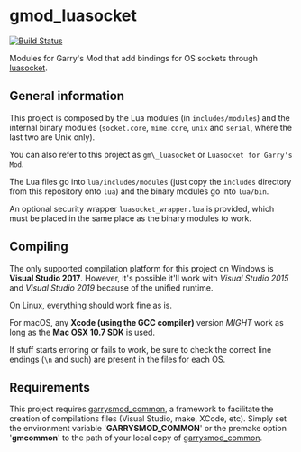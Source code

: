 # gmod\_luasocket

[![Build Status](https://metamann.visualstudio.com/GitHub%20danielga/_apis/build/status/danielga.gmod_luasocket?branchName=refs%2Ftags%2Fr1)](https://metamann.visualstudio.com/GitHub%20danielga/_build/latest?definitionId=15&branchName=refs%2Ftags%2Fr1)

Modules for Garry's Mod that add bindings for OS sockets through [luasocket][1].

## General information

This project is composed by the Lua modules (in `includes/modules`) and the internal binary modules (`socket.core`, `mime.core`, `unix` and `serial`, where the last two are Unix only).

You can also refer to this project as `gm\_luasocket` or `Luasocket for Garry's Mod`.

The Lua files go into `lua/includes/modules` (just copy the `includes` directory from this repository onto `lua`) and the binary modules go into `lua/bin`.

An optional security wrapper `luasocket_wrapper.lua` is provided, which must be placed in the same place as the binary modules to work.

## Compiling

The only supported compilation platform for this project on Windows is **Visual Studio 2017**. However, it's possible it'll work with *Visual Studio 2015* and *Visual Studio 2019* because of the unified runtime.

On Linux, everything should work fine as is.

For macOS, any **Xcode (using the GCC compiler)** version *MIGHT* work as long as the **Mac OSX 10.7 SDK** is used.

If stuff starts erroring or fails to work, be sure to check the correct line endings (`\n` and such) are present in the files for each OS.

## Requirements

This project requires [garrysmod\_common][2], a framework to facilitate the creation of compilations files (Visual Studio, make, XCode, etc). Simply set the environment variable '**GARRYSMOD\_COMMON**' or the premake option '**gmcommon**' to the path of your local copy of [garrysmod\_common][2].

  [1]: https://github.com/diegonehab/luasocket
  [2]: https://github.com/danielga/garrysmod_common
